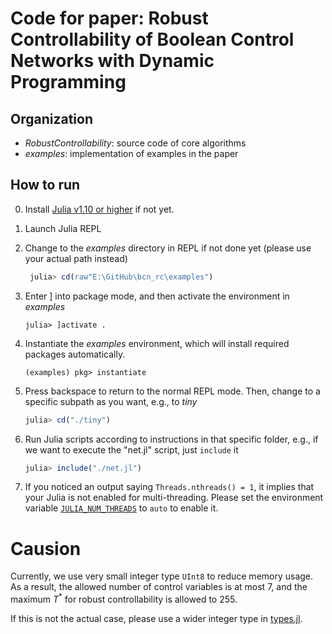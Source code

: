 # Code for paper: Robust Controllability of Boolean Control Networks with Dynamic Programming

## Organization
- *RobustControllability*: source code of core algorithms
- *examples*: implementation of examples in the paper

## How to run
0. Install [Julia v1.10 or higher](https://julialang.org/downloads/) if not yet.
1. Launch Julia REPL
2. Change to the *examples* directory in REPL if not done yet (please use your actual path instead)

   ```julia
    julia> cd(raw"E:\GitHub\bcn_rc\examples")
   ```

3. Enter ] into package mode, and then activate the environment in *examples*

   ```
   julia> ]activate .
   ```

4. Instantiate the *examples* environment, which will install required packages automatically.

   ```
   (examples) pkg> instantiate
   ```

5. Press backspace to return to the normal REPL mode. Then, change to a specific subpath as you want, e.g., to *tiny*

   ```julia
   julia> cd("./tiny")
   ```

6. Run Julia scripts according to instructions in that specific folder, e.g., if we want to execute the "net.jl" script, just `include` it

   ```julia
   julia> include("./net.jl")
   ```

7. If you noticed an output saying `Threads.nthreads() = 1`, it implies that your Julia is not enabled for multi-threading. 
   Please set the environment variable [`JULIA_NUM_THREADS`](https://docs.julialang.org/en/v1/manual/environment-variables/#JULIA_NUM_THREADS) to `auto` to enable it.


# Causion
Currently, we use very small integer type `UInt8` to reduce memory usage.
As a result, the allowed number of control variables is at most 7, and the maximum $T^*$ for robust controllability is allowed to 255.

If this is not the actual case, please use a wider integer type in [types.jl](RobustControllability/src/types.jl).